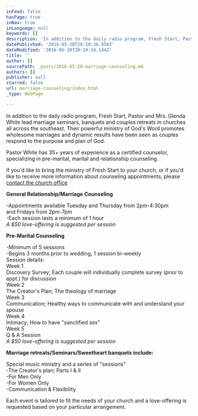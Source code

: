 ```yaml
---
inFeed: false
hasPage: true
inNav: true
inLanguage: null
keywords: []
description: 'In addition to the daily radio program, Fresh Start, Pastor and Mrs. Glenda White lead marriage seminars, banquets and couples retreats in churches all across the southeast. Their powerful ministry of God’s Word promotes wholesome marriages and dynamic results have been seen as couples respond to the purpose and plan of God.'
datePublished: '2016-05-20T20:10:36.950Z'
dateModified: '2016-05-20T20:10:34.144Z'
title: ''
author: []
sourcePath: _posts/2016-05-20-marriage-counseling.md
authors: []
publisher: null
starred: false
url: marriage-counseling/index.html
_type: WebPage

---
```

In addition to the daily radio program, Fresh Start, Pastor and Mrs. Glenda White lead marriage seminars, banquets and couples retreats in churches all across the southeast. Their powerful ministry of God's Word promotes wholesome marriages and dynamic results have been seen as couples respond to the purpose and plan of God.

Pastor White has 35+ years of experience as a certified counselor, specializing in pre-marital, marital and relationship counseling.

If you'd like to bring the ministry of Fresh Start to your church, or if you'd like to receive more information about counseling appointments, please [contact the church office][0]

**General Relationship/Marriage Counseling**

-Appointments available Tuesday and Thursday from 2pm-4:30pm  
and Fridays from 2pm-7pm  
-Each session lasts a minimum of 1 hour  
_A $50 love-offering is suggested per session_

**Pre-Marital Counseling**

-Minimum of 5 sessions  
-Begins 3 months prior to wedding, 1 session bi-weekly  
Session details:  
Week 1  
Discovery Survey; Each couple will individually complete survey (prior to appt.) for discussion  
Week 2  
The Creator's Plan; The theology of marriage  
Week 3  
Communication; Healthy ways to communicate with and understand your spouse  
Week 4  
Intimacy; How to have "sanctified sex"  
Week 5  
Q & A Session  
_A $50 love-offering is suggested per session_

**Marriage retreats/Seminars/Sweetheart banquets include:**

Special music ministry and a series of "sessions"  
-The Creator's plan; Parts I & II  
-For Men Only  
-For Women Only  
-Communication & Flexibility

Each event is tailored to fit the needs of your church and a love-offering is requested based on your particular arrangement.

[0]: http://caupstate.org/contact/